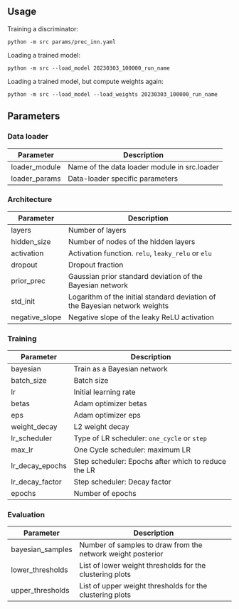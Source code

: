 ## Usage

Training a discriminator:
```
python -m src params/prec_inn.yaml
```

Loading a trained model:
```
python -m src --load_model 20230303_100000_run_name
```

Loading a trained model, but compute weights again:
```
python -m src --load_model --load_weights 20230303_100000_run_name
```

## Parameters

### Data loader

Parameter      | Description
---------------|-------------------------------------------------
loader\_module | Name of the data loader module in src.loader
loader\_params | Data-loader specific parameters

### Architecture

Parameter       | Description
----------------|-----------------------------------------------------------------------------
layers          | Number of layers
hidden\_size    | Number of nodes of the hidden layers
activation      | Activation function. `relu`, `leaky_relu` or `elu`
dropout         | Dropout fraction
prior\_prec     | Gaussian prior standard deviation of the Bayesian network
std\_init       | Logarithm of the initial standard deviation of the Bayesian network weights
negative\_slope | Negative slope of the leaky ReLU activation

### Training

Parameter         | Description
------------------|--------------------------------------------------------
bayesian          | Train as a Bayesian network
batch\_size       | Batch size
lr                | Initial learning rate
betas             | Adam optimizer betas
eps               | Adam optimizer eps
weight\_decay     | L2 weight decay
lr\_scheduler     | Type of LR scheduler: `one_cycle` or `step`
max\_lr           | One Cycle scheduler: maximum LR
lr\_decay\_epochs | Step scheduler: Epochs after which to reduce the LR
lr\_decay\_factor | Step scheduler: Decay factor
epochs            | Number of epochs

### Evaluation

Parameter         | Description
------------------|-------------------------------------------------------------
bayesian\_samples | Number of samples to draw from the network weight posterior
lower\_thresholds | List of lower weight thresholds for the clustering plots
upper\_thresholds | List of upper weight thresholds for the clustering plots

